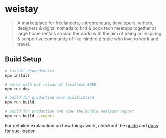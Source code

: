 # weistay

> A marketplace for freelancers, entrepreneurs, developers, writers, designers & digital nomads to find & book tech meetups together at large home rentals around the world with the aim of being an inspiring & supportive community of like minded people who love to work and travel.

## Build Setup

``` bash
# install dependencies
npm install

# serve with hot reload at localhost:8080
npm run dev

# build for production with minification
npm run build

# build for production and view the bundle analyzer report
npm run build --report
```

For detailed explanation on how things work, checkout the [guide](http://vuejs-templates.github.io/webpack/) and [docs for vue-loader](http://vuejs.github.io/vue-loader).
